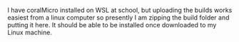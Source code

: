 I have coralMicro installed on WSL at school, but uploading the builds works easiest from a linux computer so presently I am zipping the build folder and putting it here. It should be able to be installed once downloaded to my Linux machine.
